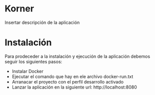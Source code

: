 # Korner
Insertar descripción de la aplicación
# Instalación
Para prodeceder a la instalación y ejecución de la aplicación debemos seguir los siguientes pasos:
- Instalar Docker
- Ejecutar el comando que hay en ele archivo docker-run.txt
- Arranacar el proyecto con el perfil desarrollo activado
- Lanzar la aplicación en la siguiente url: http://localhost:8080

